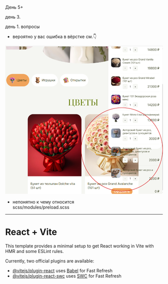День 5+

день 3.

день 1. вопросы
- вероятно у вас ошибка в вёрстке см.👇

![alt text](image.png)

- непонятно к чему относится  
scss/modules/preload.scss

---

# React + Vite

This template provides a minimal setup to get React working in Vite with HMR and some ESLint rules.

Currently, two official plugins are available:

- [@vitejs/plugin-react](https://github.com/vitejs/vite-plugin-react/blob/main/packages/plugin-react/README.md) uses [Babel](https://babeljs.io/) for Fast Refresh
- [@vitejs/plugin-react-swc](https://github.com/vitejs/vite-plugin-react-swc) uses [SWC](https://swc.rs/) for Fast Refresh
